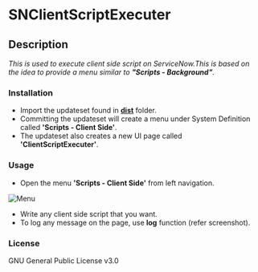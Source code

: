 # SNClientScriptExecuter

## Description

_This is used to execute client side script on ServiceNow.This is based on the idea to provide a menu similar to **"Scripts - Background"**._

### Installation

- Import the updateset found in [**dist**](/dist) folder.
- Committing the updateset will create a menu under System Definition called **'Scripts - Client Side'**.
- The updateset also creates a new UI page called **'ClientScriptExecuter'**.

### Usage

- Open the menu **'Scripts - Client Side'** from left navigation.
  
![Menu](https://github.com/iamkalai/SNClientScriptExecuter/blob/master/doc/images/ClientScriptExecuter.png)

- Write any client side script that you want.
- To log any message on the page, use **log** function (refer screenshot).

### License

GNU General Public License v3.0
